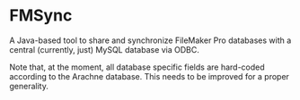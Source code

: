 # FMSync
A Java-based tool to share and synchronize FileMaker Pro databases with a central (currently, just) MySQL database via ODBC.

Note that, at the moment, all database specific fields are hard-coded according to the Arachne database. This needs to be improved for a proper generality.
